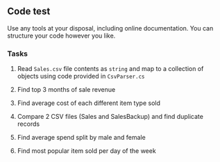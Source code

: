 ﻿## Code test

Use any tools at your disposal, including online documentation. You can structure your code however you like.

### Tasks

1. Read `Sales.csv` file contents as `string` and map to a collection of objects using code provided in `CsvParser.cs`

2. Find top 3 months of sale revenue

3. Find average cost of each different item type sold

4. Compare 2 CSV files (Sales and SalesBackup) and find duplicate records

5. Find average spend split by male and female

6. Find most popular item sold per day of the week
